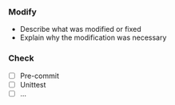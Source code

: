 ### Modify
- Describe what was modified or fixed
- Explain why the modification was necessary

### Check
- [ ] Pre-commit
- [ ] Unittest
- [ ] ...
